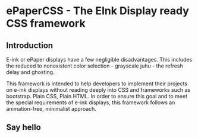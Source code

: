 # ePaperCSS - The EInk Display ready CSS framework

## Introduction

E-ink or ePaper displays have a few negligible disadvantages. This includes the reduced to nonexistent color selection - grayscale juhu - the refresh delay and ghosting.

This framework is intended to help developers to implement their projects on e-ink displays without reading deeply into CSS and frameworks such as bootstrap. Plain CSS, Plain HTML.
In order to ensure this goal and to meet the special requirements of e-ink displays, this framework follows an animation-free, minimalist approach.


## Say hello



